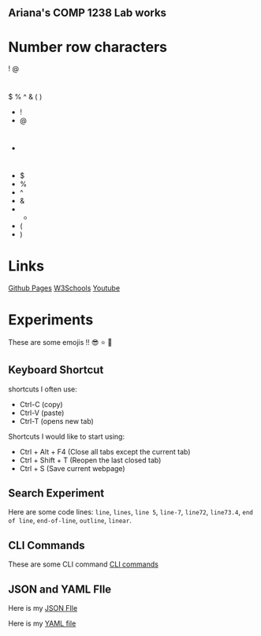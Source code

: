 ## Ariana's COMP 1238 Lab works 

# Number row characters
!
@
#
$
%
^
&
(
)

- !
- @
- #
- $
- %
- ^
- &
- *
- (
- )



# Links
[Github Pages](https://pages.github.com/)
[W3Schools](https://www.w3schools.com/)
[Youtube](https://www.youtube.com/)

# Experiments

These are some emojis !! 
:sunglasses:
:star:
:punch:

## Keyboard Shortcut 

shortcuts I often use:
- Ctrl-C (copy)
- Ctrl-V (paste)
- Ctrl-T (opens new tab)

Shortcuts I would like to start using:
- Ctrl + Alt + F4 (Close all tabs except the current tab)
- Ctrl + Shift + T (Reopen the last closed tab)
- Ctrl + S (Save current webpage)

## Search Experiment 
Here are some code lines: `line`, `lines`, `line 5`, `line-7`, `line72`, `line73.4`, `end of line`, `end-of-line`, `outline`, `linear`.

## CLI Commands

These are some CLI command [CLI commands](/docs/cli.md)

## JSON and YAML FIle
Here is my [JSON FIle](/docs/docs/players.json)

Here is my [YAML file](/docs/docs/players.yml)